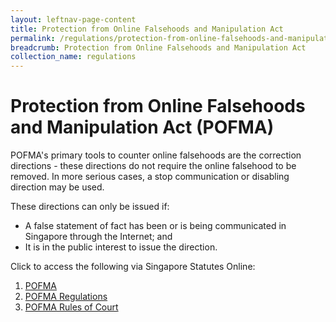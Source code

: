 ```yaml
---
layout: leftnav-page-content
title: Protection from Online Falsehoods and Manipulation Act
permalink: /regulations/protection-from-online-falsehoods-and-manipulation-act/
breadcrumb: Protection from Online Falsehoods and Manipulation Act
collection_name: regulations
---
```


# Protection from Online Falsehoods and Manipulation Act (POFMA)

POFMA's primary tools to counter online falsehoods are the correction directions - these directions do not require the online falsehood to be removed. In more serious cases, a stop communication or disabling direction may be used. 

These directions can only be issued if: 
- A false statement of fact has been or is being communicated in Singapore through the Internet; and
- It is in the public interest to issue the direction.

Click to access the following via Singapore Statutes Online: 
1. [POFMA](https://sso.agc.gov.sg/Act/POFMA2019?TransactionDate=20191001235959)
2. [POFMA Regulations](https://sso.agc.gov.sg/SL-Supp/S662-2019/Published/20191001?DocDate=20191001)
3. [POFMA Rules of Court](https://sso.agc.gov.sg/SL-Supp/S665-2019/Published/20191001?DocDate=20191001)


